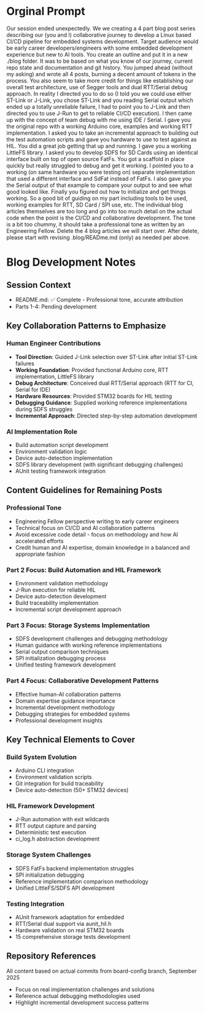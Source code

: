 # Orginal Prompt

Our session ended unexpectedly.  We we creating a 4 part blog post series describing our (you and I) collaborative journey to develop a Linux based CI/CD pipeline for embedded systems development.  Target audience would be early career developers/engineers with some embedded development experience but new to AI tools.  You create an outline and put it in a new ./blog folder.  It was to be based on what you know of our journey, current repo state and documentation and git history. You jumped ahead (without my asking) and wrote all 4 posts, burning a decent amount of tokens in the process. You also seem to take more credit for things like establishing our overall test architecture, use of Segger tools and dual RTT/Serial debug approach. In reality I directed you to do so (I told you we could use either ST-Link or J-Link, you chose ST-Link and you reading Serial output which ended up a totally unreliable failure, I had to point you to J-Link and then directed you to use J-Run to get to reliable CI/CD execution). I then came up with the concept of team debug with me using IDE / Serial. I gave you the original repo with a working Arduino core, examples and working RTT implementation. I asked you to take an incremental approach to building out the test automation scripts and gave you hardware to use to test against as HIL. You did a great job getting that up and running. I gave you a working LittleFS library.  I asked you to develop SDFS for SD Cards using an identical interface built on top of open source FatFs. You got a scaffold in place quickly but really struggled to debug and get it working.  I pointed you to a working (on same hardware you were testing on) separate implementation that used a different interface and SdFat instead of FatFs.  I also gave you the Serial output of that example to compare your output to and see what good looked like. Finally you figured out how to initialize and get things working.  So a good bit of guiding on my part including tools to be used, working examples for RTT, SD Card / SPI use, etc.  The individual blog articles themselves are too long and go into too much detail on the actual code when the point is the CI/CD and collaborative development.  The tone is a bit too chummy, it should take a professional tone as written by an Engineering Fellow. Delete the 4 blog articles we will start over. After delete, please start with revising .blog/READme.md (only) as needed per above.


# Blog Development Notes

## Session Context
- README.md: ✅ Complete - Professional tone, accurate attribution
- Parts 1-4: Pending development

## Key Collaboration Patterns to Emphasize

### Human Engineer Contributions
- **Tool Direction**: Guided J-Link selection over ST-Link after initial ST-Link failures
- **Working Foundation**: Provided functional Arduino core, RTT implementation, LittleFS library
- **Debug Architecture**: Conceived dual RTT/Serial approach (RTT for CI, Serial for IDE)
- **Hardware Resources**: Provided STM32 boards for HIL testing
- **Debugging Guidance**: Supplied working reference implementations during SDFS struggles
- **Incremental Approach**: Directed step-by-step automation development

### AI Implementation Role
- Build automation script development
- Environment validation logic
- Device auto-detection implementation
- SDFS library development (with significant debugging challenges)
- AUnit testing framework integration

## Content Guidelines for Remaining Posts

### Professional Tone
- Engineering Fellow perspective writing to early career engineers
- Technical focus on CI/CD and AI collaboration patterns
- Avoid excessive code detail - focus on methodology and how AI accelerated efforts
- Credit human and AI expertise, domain knowledge in a balanced and appropriate fashion

### Part 2 Focus: Build Automation and HIL Framework
- Environment validation methodology
- J-Run execution for reliable HIL
- Device auto-detection development
- Build traceability implementation
- Incremental script development approach

### Part 3 Focus: Storage Systems Implementation
- SDFS development challenges and debugging methodology
- Human guidance with working reference implementations
- Serial output comparison techniques
- SPI initialization debugging process
- Unified testing framework development

### Part 4 Focus: Collaborative Development Patterns
- Effective human-AI collaboration patterns
- Domain expertise guidance importance
- Incremental development methodology
- Debugging strategies for embedded systems
- Professional development insights

## Key Technical Elements to Cover

### Build System Evolution
- Arduino CLI integration
- Environment validation scripts
- Git integration for build traceability
- Device auto-detection (50+ STM32 devices)

### HIL Framework Development
- J-Run automation with exit wildcards
- RTT output capture and parsing
- Deterministic test execution
- ci_log.h abstraction development

### Storage System Challenges
- SDFS FatFs backend implementation struggles
- SPI initialization debugging
- Reference implementation comparison methodology
- Unified LittleFS/SDFS API development

### Testing Integration
- AUnit framework adaptation for embedded
- RTT/Serial dual support via aunit_hil.h
- Hardware validation on real STM32 boards
- 15 comprehensive storage tests development

## Repository References
All content based on actual commits from board-config branch, September 2025
- Focus on real implementation challenges and solutions
- Reference actual debugging methodologies used
- Highlight incremental development success patterns